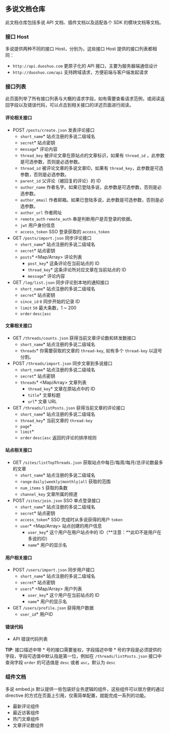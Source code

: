 ## 多说文档仓库

此文档仓库包括多说 API 文档、插件文档以及适配各个 SDK 的模块文档等文档。

### 接口 Host

多说提供两种不同的接口 Host，分别为，这些接口 Host 提供的接口列表都相同：
- `http://api.duoshuo.com` 更原子化的 API 接口，主要为服务器端通信设计
- `http://duoshuo.com/api` 支持跨域请求，方便前端与客户端发起请求

### 接口列表

此页面列举了所有接口列表与大概的请求字段，如有需要查看请求范例，或阅读返回字段以及错误代码，可以点击到相关接口的详述页面进行阅读。

#### 评论相关接口
- POST `/posts/create.json` 发表评论接口
  - `short_name`* <String> 站点注册的多说二级域名
  - `secret`* <String> 站点密钥
  - `message`* <String> 评论内容
  - `thread_key` <String> 被评论文章在原站点的文章标识，如果有 `thread_id` ，此参数是可选参数，否则是必选参数。
  - `thread_id` <String> 被评论文章的多说文章ID，如果有 `thread_key`，此参数是可选参数，否则是必选参数。
  - `parent_id` <String> 父评论（被回复的评论）的 ID
  - `author_name` <String> 作者名字。如果已登陆多说，此参数是可选参数，否则是必选参数。
  - `author_email` <String> 作者邮箱。如果已登陆多说，此参数是可选参数，否则是必选参数。
  - `author_url` <String> 作者网址
  - `remote_auth` <String> `remote_auth` 串是判断用户是否登录的依据。
  - `jwt` <String> 用户身份信息
  - `access_token` <String> SSO 登录获取的 `access_token`
- GET `/posts/import.json` 同步评论接口
  - `short_name`* <String> 站点注册的多说二级域名
  - `secret`* <String> 站点密钥
  - `posts`* <Map/Array> 评论列表
    - `post_key`* 这条评论在当前站点的 ID
    - `thread_key`* 这条评论所对应文章在当前站点的 ID
    - `message`* 评论内容
- GET `/log/list.json` 同步评论到本地的通知接口
  - `short_name`* <String> 站点注册的多说二级域名
  - `secret`* <String> 站点密钥
  - `since_id` <int64> `0` 同步开始的记录 ID
  - `limit` <int> `50` 最大条数，1 ~ 200
  - `order` <String> `desc|asc`

#### 文章相关接口
- GET `/threads/counts.json` 获得当前文章评论数和转发数接口
  - `short_name`* <String> 站点注册的多说二级域名
  - `threads`* <String> 你需要获取的文章的 `thread-key`, 如有多个 `thread-key` 以逗号分割。
- POST `/threads/import.json` 同步文章到多说接口
  - `short_name`* <String> 站点注册的多说二级域名
  - `secret`* <String> 站点密钥
  - `threads`* <Map/Array> 文章列表
    - `thread_key`* <String> 文章在原站点中的 ID
    - `title`* <String> 文章标题
    - `url`* <String> 文章 URL
- GET `/threads/listPosts.json` 获得当前文章的评论接口
  - `short_name`* <String> 站点注册的多说二级域名
  - `thread_key`* <String> 当前文章的 `thread-key`
  - `page`* <String>
  - `limit`* <int>
  - `order` <String> `desc|asc` 返回的评论的排序规则

#### 站点相关接口
- GET `/sites/listTopThreads.json` 获取站点中每日/每周/每月/总评论数最多的文章
  - `short_name`* <String> 站点注册的多说二级域名
  - `range` <String> `daily|weekly|monthly|all` 获取的范围
  - `num_items` <int> `5` 获取的条数
  - `channel_key` <int> 文章所属的频道
- POST `/sites/join.json` SSO 单点登录接口
  - `short_name`* <String> 站点注册的多说二级域名
  - `secret`* <String> 站点密钥
  - `access_token`* <String> SSO 完成时从多说获得的用户 `token`
  - `user`* <Map/Array> 站点创建的用户信息
    - `user_key`* <String> 这个用户在用户站点中的 ID（**注意：**此ID不是用户在多说的ID）
    - `name`* <String> 用户的显示名

#### 用户相关接口
- POST `/users/import.json` 同步用户接口
  - `short_name`* <String> 站点注册的多说二级域名
  - `secret`* <String> 站点密钥
  - `users`* <Map/Array> 用户列表
    - `user_key`* 这个用户在当前站点的 ID
    - `name`* 用户的显示名
- GET `/users/profile.json` 获得用户数据
  - `user_id`* <String> 用户ID

#### 错误代码
  - API 错误代码列表

**TIP**: 接口描述中带 * 号的接口需要鉴权，字段描述中带 * 号的字段是必须提供的字段，字段可选值中默认指是第一位，例如在 `/threads/listPosts.json` 接口中查询字段 `order` 的可选值是 `desc` 或者 `asc`，默认为 `desc`

### 组件文档

多说 embed.js 默认提供一些包装好业务逻辑的组件，这些组件可以很方便的通过 directive 的方式在页面上引用，仅需简单配置，就能完成一系列的功能。

- 最新评论组件
- 最近访客组件
- 热门文章组件
- 文章评论数组件
